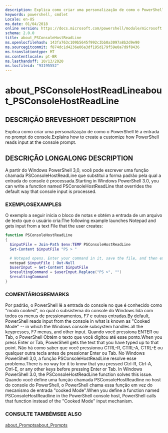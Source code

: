 ```yaml
---
description: Explica como criar uma personalização de como o PowerShell lê a entrada no prompt do console.
keywords: powershell, cmdlet
Locale: en-US
ms.date: 01/04/2018
online version: https://docs.microsoft.com/powershell/module/microsoft.powershell.core/about/about_psconsolehostreadline?view=powershell-7.1&WT.mc_id=ps-gethelp
schema: 2.0.0
title: about_PSConsoleHostReadLine
ms.openlocfilehash: 143fa763c109b5645f992c3bb0a3097a8b2d9e90
ms.sourcegitcommit: f874dc1d4236e06a3df195d179f59e0a7d9f8436
ms.translationtype: MT
ms.contentlocale: pt-BR
ms.lasthandoff: 10/13/2020
ms.locfileid: "93195552"
---
```

# <a name="about_psconsolehostreadline"></a><span data-ttu-id="cd17d-104">about_PSConsoleHostReadLine</span><span class="sxs-lookup"><span data-stu-id="cd17d-104">about_PSConsoleHostReadLine</span></span>

## <a name="short-description"></a><span data-ttu-id="cd17d-105">DESCRIÇÃO BREVE</span><span class="sxs-lookup"><span data-stu-id="cd17d-105">SHORT DESCRIPTION</span></span>
<span data-ttu-id="cd17d-106">Explica como criar uma personalização de como o PowerShell lê a entrada no prompt do console.</span><span class="sxs-lookup"><span data-stu-id="cd17d-106">Explains how to create a customize how PowerShell reads input at the console prompt.</span></span>

## <a name="long-description"></a><span data-ttu-id="cd17d-107">DESCRIÇÃO LONGA</span><span class="sxs-lookup"><span data-stu-id="cd17d-107">LONG DESCRIPTION</span></span>

<span data-ttu-id="cd17d-108">A partir do Windows PowerShell 3,0, você pode escrever uma função chamada PSConsoleHostReadLine que substitui a forma padrão pela qual a entrada do console é processada.</span><span class="sxs-lookup"><span data-stu-id="cd17d-108">Starting in Windows PowerShell 3.0, you can write a function named PSConsoleHostReadLine that overrides the default way that console input is processed.</span></span>

### <a name="examples"></a><span data-ttu-id="cd17d-109">EXEMPLOS</span><span class="sxs-lookup"><span data-stu-id="cd17d-109">EXAMPLES</span></span>

<span data-ttu-id="cd17d-110">O exemplo a seguir inicia o bloco de notas e obtém a entrada de um arquivo de texto que o usuário cria:</span><span class="sxs-lookup"><span data-stu-id="cd17d-110">The following example launches Notepad and gets input from a text File that the user creates:</span></span>

```powershell
function PSConsoleHostReadLine
{
  $inputFile = Join-Path $env:TEMP PSConsoleHostReadLine
  Set-Content $inputFile "PS > "

  # Notepad opens. Enter your command in it, save the file, and then exit.
  notepad $inputFile | Out-Null
  $userInput = Get-Content $inputFile
  $resultingCommand = $userInput.Replace("PS >", "")
  $resultingCommand
}
```

### <a name="remarks"></a><span data-ttu-id="cd17d-111">COMENTÁRIOS</span><span class="sxs-lookup"><span data-stu-id="cd17d-111">REMARKS</span></span>

<span data-ttu-id="cd17d-112">Por padrão, o PowerShell lê a entrada do console no que é conhecido como "modo cooked", no qual o subsistema do console do Windows lida com todos os menus de pressionamentos, F7 e outras entradas.</span><span class="sxs-lookup"><span data-stu-id="cd17d-112">By default, PowerShell reads input from the console in what is known as "Cooked Mode" -- in which the Windows console subsystem handles all the keypresses, F7 menus, and other input.</span></span> <span data-ttu-id="cd17d-113">Quando você pressiona ENTER ou Tab, o PowerShell Obtém o texto que você digitou até esse ponto.</span><span class="sxs-lookup"><span data-stu-id="cd17d-113">When you press Enter or Tab, PowerShell gets the text that you have typed up to that point.</span></span> <span data-ttu-id="cd17d-114">Não há como saber que você pressionou CTRL-R, CTRL-A, CTRL-E ou qualquer outra tecla antes de pressionar Enter ou Tab. No Windows PowerShell 3,0, a função PSConsoleHostReadLine resolve esse problema.</span><span class="sxs-lookup"><span data-stu-id="cd17d-114">There is no way for it to know that you pressed Ctrl-R, Ctrl-A, Ctrl-E, or any other keys before pressing Enter or Tab. In Windows PowerShell 3.0, the PSConsoleHostReadLine function solves this issue.</span></span> <span data-ttu-id="cd17d-115">Quando você define uma função chamada PSConsoleHostReadline no host do console do PowerShell, o PowerShell chama essa função em vez do mecanismo de entrada "cooked Mode".</span><span class="sxs-lookup"><span data-stu-id="cd17d-115">When you define a function named PSConsoleHostReadline in the PowerShell console host, PowerShell calls that function instead of the "Cooked Mode" input mechanism.</span></span>

### <a name="see-also"></a><span data-ttu-id="cd17d-116">CONSULTE TAMBÉM</span><span class="sxs-lookup"><span data-stu-id="cd17d-116">SEE ALSO</span></span>

[<span data-ttu-id="cd17d-117">about_Prompts</span><span class="sxs-lookup"><span data-stu-id="cd17d-117">about_Prompts</span></span>](about_Prompts.md)

